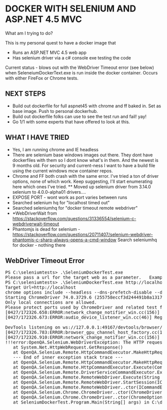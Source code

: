# DOCKER WITH SELENIUM AND ASP.NET 4.5 MVC

What am I trying to do?

This is my personal quest to have a  docker image that

* Runs an ASP.NET MVC 4.5 web app
* Has selenium driver via a c# console exe testing the code

Current status - blows out with the WebDriver Timeout error (see below) when SeleneiumDockerText.exe is run inside the docker container.  Occurs with either FireFox or Chrome tests.

## NEXT STEPS

* Build out dockerfile for full aspnet45 with chrome and ff baked in.  Set as base image.  Push to personal dockerhub.
* Build out dockerfile folks can use to see the test run and fail!  yay!
* Go 1/1 with some experts that have offered to look at this.

## WHAT I HAVE TRIED

* Yes, I am running chrome and IE headless
* There are selenium base windows images out there.  They dont have dockerfiles with them so I dont know what's in them. And the newest is 9 months old.  For security and current-ness I want to have a build file using the current windows mcw container repos.
* Chrome and FF both crash with the same error.  I've tried a ton of driver options, none of which work.  Keep suggesting, I'll start enumerating here which ones I've tried.
** Moved up selenium driver from 3.14.0 selenium to 4.0.0-alpha01 drivers….
* EXPOSE PORT - wont work as port varies between runs
* Searched selenium hq for "localhost timed out"
* Searched seleniumhq for "docker timeout remote webdriver"
* *WebDriverWait from  https://stackoverflow.com/questions/31336554/selenium-c-webdriverwait-timeout
* Phantomjs is dead for selenium - https://stackoverflow.com/questions/20711407/selenium-webdriver-phantomjs-c-sharp-always-opens-a-cmd-window
Search seleniumhq for docker - nothing there

## WebDriver Timeout Error

<pre>
PS C:\seleniumtests> .\SeleniumDockerTest.exe
Please pass a url for the target web as a parameter.   Example:  seleniumdockertext.exe http://localhost:32325
PS C:\seleniumtests> .\SeleniumDockerTest.exe http://localhost
Target Url=http://localhost
chrome options include --headless --dns-prefetch-disable --disablefeatuers
Starting ChromeDriver 74.0.3729.6 (255758eccf3d244491b8a1317aa76e1ce10d57e9-refs/branch-heads/3729@{#29}) on port 49164
Only local connections are allowed.
Please protect ports used by ChromeDriver and related test frameworks to prevent access by malicious code.
[0427/172326.658:ERROR:network_change_notifier_win.cc(156)] WSALookupServiceBegin failed with: 0
[0427/172326.673:ERROR:audio_device_listener_win.cc(46)] RegisterEndpointNotificationCallback failed: 80070424

DevTools listening on ws://127.0.0.1:49167/devtools/browser/920800fc-253a-4443-881d-925c21230f96
[0427/172326.783:ERROR:browser_gpu_channel_host_factory.cc(139)] Failed to launch GPU process.
[0427/172326.910:ERROR:network_change_notifier_win.cc(156)] WSALookupServiceBegin failed with: 0
!!!error:OpenQA.Selenium.WebDriverException: The HTTP request to the remote WebDriver server for URL http://localhost:49164/session timed out after 60 seconds. ---> System.Net.WebException: The operation has timed out
   at System.Net.HttpWebRequest.GetResponse()
   at OpenQA.Selenium.Remote.HttpCommandExecutor.MakeHttpRequest(HttpRequestInfo requestInfo)
   --- End of inner exception stack trace ---
   at OpenQA.Selenium.Remote.HttpCommandExecutor.MakeHttpRequest(HttpRequestInfo requestInfo)
   at OpenQA.Selenium.Remote.HttpCommandExecutor.Execute(Command commandToExecute)
   at OpenQA.Selenium.Remote.DriverServiceCommandExecutor.Execute(Command commandToExecute)
   at OpenQA.Selenium.Remote.RemoteWebDriver.Execute(String driverCommandToExecute, Dictionary`2 parameters)
   at OpenQA.Selenium.Remote.RemoteWebDriver.StartSession(ICapabilities desiredCapabilities)
   at OpenQA.Selenium.Remote.RemoteWebDriver..ctor(ICommandExecutor commandExecutor, ICapabilities desiredCapabilities)
   at OpenQA.Selenium.Chrome.ChromeDriver..ctor(ChromeDriverService service, ChromeOptions options, TimeSpan commandTimeout)
   at OpenQA.Selenium.Chrome.ChromeDriver..ctor(ChromeOptions options)
   at SeleniumDockerTest.Program.Main(String[] args) in C:\dev\devfish-shares.git\docker-selenium-aspnet45\SeleniumDockerTest\Program.cs:line 44
</pre>


